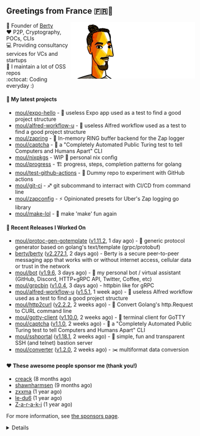 ## Greetings from France 🇫🇷👋

<img align="right" src="https://raw.githubusercontent.com/moul/moul/master/contribute.gif">

:hammer: Founder of [Berty](https://github.com/berty)<br/>
:heart: P2P, Cryptography, POCs, CLIs<br/>
:computer: Providing consultancy services for VCs and startups<br/> 
:construction: I maintain a lot of OSS repos<br/>
:octocat: Coding everyday :)<br/>

#### 🌱 My latest projects


- [moul/expo-hello](https://github.com/moul/expo-hello) - 🚧 useless Expo app used as a test to find a good project structure
- [moul/alfred-workflow-u](https://github.com/moul/alfred-workflow-u) - 🚧 useless Alfred workflow used as a test to find a good project structure
- [moul/zapring](https://github.com/moul/zapring) - 💍 In-memory RING buffer backend for the Zap logger
- [moul/captcha](https://github.com/moul/captcha) - 🦾 a &#34;Completely Automated Public Turing test to tell Computers and Humans Apart&#34; CLI
- [moul/nixpkgs](https://github.com/moul/nixpkgs) - WIP 🧔 personal nix config
- [moul/progress](https://github.com/moul/progress) - 🏗 progress, steps, completion patterns for golang
- [moul/test-github-actions](https://github.com/moul/test-github-actions) - 🤒 Dummy repo to experiment with GitHub actions
- [moul/git-ci](https://github.com/moul/git-ci) - ♐ git subcommand to interract with CI/CD from command line
- [moul/zapconfig](https://github.com/moul/zapconfig) - ⚡ Opinionated presets for Uber&#39;s Zap logging go library
- [moul/make-lol](https://github.com/moul/make-lol) - 🎺 make &#39;make&#39; fun again

#### 🔭 Recent Releases I Worked On

- [moul/protoc-gen-gotemplate](https://github.com/moul/protoc-gen-gotemplate) ([v1.11.2](https://github.com/moul/protoc-gen-gotemplate/releases/tag/v1.11.2), 1 day ago) - :open_file_folder: generic protocol generator based on golang&#39;s text/template (grpc/protobuf)
- [berty/berty](https://github.com/berty/berty) ([v2.272.1](https://github.com/berty/berty/releases/tag/v2.272.1), 2 days ago) - Berty is a secure peer-to-peer messaging app that works with or without internet access, cellular data or trust in the network
- [moul/bot](https://github.com/moul/bot) ([v1.9.6](https://github.com/moul/bot/releases/tag/v1.9.6), 3 days ago) - 🤖 my personal bot / virtual assistant (GitHub, Discord, HTTP&#43;gRPC API, Twitter, Coffee, etc)
- [moul/grpcbin](https://github.com/moul/grpcbin) ([v1.0.4](https://github.com/moul/grpcbin/releases/tag/v1.0.4), 3 days ago) - httpbin like for gRPC
- [moul/alfred-workflow-u](https://github.com/moul/alfred-workflow-u) ([v1.5.1](https://github.com/moul/alfred-workflow-u/releases/tag/v1.5.1), 1 week ago) - 🚧 useless Alfred workflow used as a test to find a good project structure
- [moul/http2curl](https://github.com/moul/http2curl) ([v2.2.2](https://github.com/moul/http2curl/releases/tag/v2.2.2), 2 weeks ago) - :triangular_ruler: Convert Golang&#39;s http.Request to CURL command line
- [moul/gotty-client](https://github.com/moul/gotty-client) ([v1.10.0](https://github.com/moul/gotty-client/releases/tag/v1.10.0), 2 weeks ago) - :wrench: terminal client for GoTTY
- [moul/captcha](https://github.com/moul/captcha) ([v1.1.0](https://github.com/moul/captcha/releases/tag/v1.1.0), 2 weeks ago) - 🦾 a &#34;Completely Automated Public Turing test to tell Computers and Humans Apart&#34; CLI
- [moul/sshportal](https://github.com/moul/sshportal) ([v1.18.1](https://github.com/moul/sshportal/releases/tag/v1.18.1), 2 weeks ago) - :tophat: simple, fun and transparent SSH (and telnet) bastion server
- [moul/converter](https://github.com/moul/converter) ([v1.2.0](https://github.com/moul/converter/releases/tag/v1.2.0), 2 weeks ago) - :scissors: multiformat data conversion


#### ❤️ These awesome people sponsor me (thank you!)


- [creack](https://github.com/creack) (8 months ago)
- [shawnharmsen](https://github.com/shawnharmsen) (9 months ago)
- [zxxma](https://github.com/zxxma) (1 year ago)
- [le-du6](https://github.com/le-du6) (1 year ago)
- [Z-a-r-a-k-i](https://github.com/Z-a-r-a-k-i) (1 year ago)

For more information, see [the sponsors page](https://github.com/sponsors/moul/).

<details>


  <h4>🚧 Things I did recently</h4>
  <ul>
  
  <li><a href="https://wip.co/@moul/todos/182880">🐙  yesterday on GitHub #oss</a> (1 day ago)</li>
  <li><a href="https://wip.co/@moul/todos/182769">🐙  yesterday on GitHub #oss</a> (2 days ago)</li>
  <li><a href="https://wip.co/@moul/todos/182688">🐙  yesterday on GitHub #oss</a> (3 days ago)</li>
  <li><a href="https://wip.co/@moul/todos/182609">🐙  yesterday on GitHub #oss</a> (4 days ago)</li>
  <li><a href="https://wip.co/@moul/todos/182506">🐙  yesterday on GitHub #oss</a> (5 days ago)</li>
  </ul>

  <h4>📜 Recent blog posts</h4>
  <ul>
  
  <li><a href="https://manfred.life/pp2p8-berty-news/">Paris P2P #8 - Last News from Berty</a> (1 year ago)</li>
  <li><a href="https://manfred.life/feeling-lucky/">Feeling Lucky</a> (1 year ago)</li>
  <li><a href="https://manfred.life/oss-challenges-slides/">Challenges of Open-Source (presentation)</a> (1 year ago)</li>
  <li><a href="https://manfred.life/oss-challenges/">Challenges of Open-Source</a> (1 year ago)</li>
  <li><a href="https://manfred.life/stay-flexible/">Flexibility in Project Development</a> (1 year ago)</li>
  </ul>

  <h4>📓 Gists I wrote</h4>
  <ul>
  <li><a href="https://gist.github.com/2dd66ce9133e6585040122d563afa039">github-other-repos.md</a> (7 months ago)</li>
  <li><a href="https://gist.github.com/3d9a81083861a2bb2a04b80dad79bb68">Yo! 👋👋</a> (10 months ago)</li>
  <li><a href="https://gist.github.com/0d8a8e72d07e7d461bdc9c243893fcc7">Caching-friendly Makefile Rule to use Protoc within Docker</a> (2 years ago)</li>
  <li><a href="https://gist.github.com/aa5e556280763727eab9d6dcd77e2110">poor man&#39;s ipfs pin</a> (2 years ago)</li>
  
  </ul>

  <h4>👯 Check out some of my recent followers</h4>
  <ul>
  
  <li><a href="https://github.com/cljoly">cljoly</a>
  <li><a href="https://github.com/Spoukke">Spoukke</a>
  <li><a href="https://github.com/Mostafa-At-GitHub">Mostafa-At-GitHub</a>
  <li><a href="https://github.com/shispt">shispt</a>
  <li><a href="https://github.com/loftwah">loftwah</a>
  </ul>

  <h4>💬 Feedback</h4>

  <p>
    If you use one of my projects, I'd love to hear from you!
    Don't be shy and let me know what you liked and what needs being improved.
    Got an issue? Open a ticket, I don't bite and will try my best to help!
  </p>

  <h4>📫 How to reach me</h4>
  <ul>
    <li>Twitter: <a href="https://twitter.com/moul">https://twitter.com/moul</a></li>
    <li>Blog: <a href="https://manfred.life/">https://manfred.life/</a></li>
  </ul>

  <hr />

  <summary>Details</summary>
  <img src="https://img.shields.io/badge/📦%20%20release-experimental-blue"/>
  <img src="https://img.shields.io/badge/coverage-@moul%20is%20unstable-red?logo=codecov"/>
  <img src="https://img.shields.io/badge/👤%20%20mood-👍%20👍%20👍-black"/>
  <img src="https://img.shields.io/badge/🌐%20%20country-France%20🇫🇷-pink"/>
  

  <hr />

  <img src="https://github-readme-stats.vercel.app/api?username=moul&count_private=true&show_icons=true"/>

 <details><summary>Click!</summary> <details><summary>Click!</summary> <details><summary>Click!</summary> <details><summary>Click!</summary> <details><summary>Click!</summary> <details><summary>Click!</summary> <details><summary>Click!</summary> <details><summary>Click!</summary> <details><summary>Click!</summary> <details><summary>Click!</summary> <details><summary>Click!</summary> <details><summary>Click!</summary> <details><summary>Click!</summary> <details><summary>Click!</summary> <details><summary>Click!</summary> <details><summary>Click!</summary> <details><summary>Click!</summary> <details><summary>Click!</summary> <details><summary>Click!</summary> <details><summary>Click!</summary> <details><summary>Click!</summary> <details><summary>Click!</summary> Thank you 😎 </details> </details> </details> </details> </details> </details> </details> </details> </details> </details> </details> </details> </details> </details> </details> </details> </details> </details> </details> </details> </details> </details>
</details>
